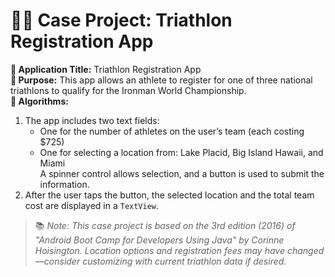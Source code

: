 # 🚴‍♀️ Case Project: Triathlon Registration App

**📝 Application Title:** Triathlon Registration App  
**🎯 Purpose:** This app allows an athlete to register for one of three national triathlons to qualify for the Ironman World Championship.  
**🧠 Algorithms:**  
1. The app includes two text fields:  
   - One for the number of athletes on the user’s team (each costing $725)  
   - One for selecting a location from: Lake Placid, Big Island Hawaii, and Miami  
   A spinner control allows selection, and a button is used to submit the information.  
2. After the user taps the button, the selected location and the total team cost are displayed in a `TextView`.

> 📚 *Note: This case project is based on the 3rd edition (2016) of "Android Boot Camp for Developers Using Java" by Corinne Hoisington. Location options and registration fees may have changed—consider customizing with current triathlon data if desired.*
